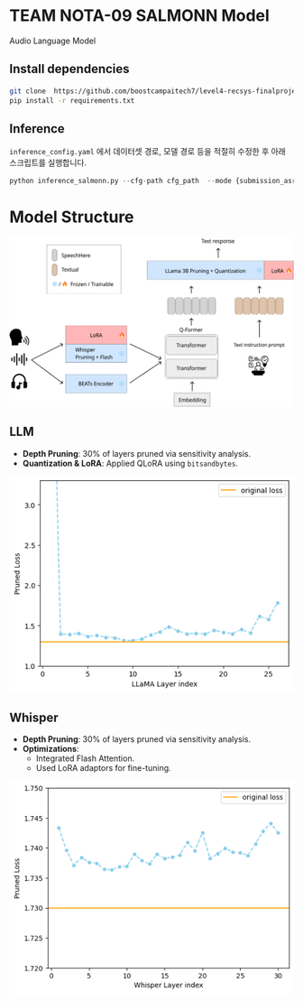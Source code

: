 # TEAM NOTA-09 SALMONN Model
Audio Language Model

## Install dependencies
```bash
git clone  https://github.com/boostcampaitech7/level4-recsys-finalproject-hackathon-recsys-08-lv3
pip install -r requirements.txt
```

## Inference
`inference_config.yaml` 에서 데이터셋 경로, 모델 경로 등을 적절히 수정한 후 아래 스크립트를 실행합니다.
```python
python inference_salmonn.py --cfg-path cfg_path  --mode {submission_asr, submission_aac}
```

# Model Structure

![Model Structure](./img/structure.png)

## LLM
- **Depth Pruning**: 30% of layers pruned via sensitivity analysis.
- **Quantization & LoRA**: Applied QLoRA using `bitsandbytes`.

![Model Structure](./img/llama.png)

## Whisper
- **Depth Pruning**: 30% of layers pruned via sensitivity analysis.
- **Optimizations**:
  - Integrated Flash Attention.
  - Used LoRA adaptors for fine-tuning.

![Model Structure](./img/whisper.png)

